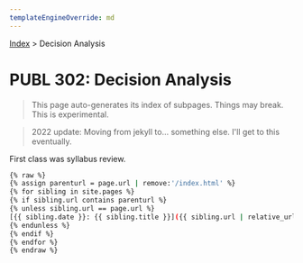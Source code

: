 ```yaml
---
templateEngineOverride: md
---
```


[Index](../../../index.md) > Decision Analysis

# PUBL 302: Decision Analysis

> This page auto-generates its index of subpages. Things may break. This is experimental.

> 2022 update: Moving from jekyll to... something else. I'll get to this eventually.

First class was syllabus review.

```bash
{% raw %}
{% assign parenturl = page.url | remove:'/index.html' %}
{% for sibling in site.pages %}
{% if sibling.url contains parenturl %}
{% unless sibling.url == page.url %}
[{{ sibling.date }}: {{ sibling.title }}]({{ sibling.url | relative_url }})
{% endunless %}
{% endif %}
{% endfor %}
{% endraw %}
```
